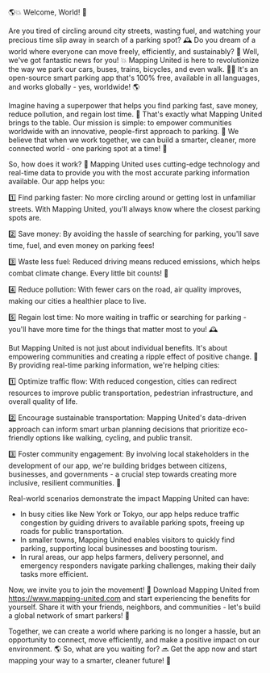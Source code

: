 🌎💥 Welcome, World! 🌟

Are you tired of circling around city streets, wasting fuel, and watching your precious time slip away in search of a parking spot? 🕰️ Do you dream of a world where everyone can move freely, efficiently, and sustainably? 🌈 Well, we've got fantastic news for you! 💥 Mapping United is here to revolutionize the way we park our cars, buses, trains, bicycles, and even walk. 🚶‍♀️ It's an open-source smart parking app that's 100% free, available in all languages, and works globally - yes, worldwide! 🌎

Imagine having a superpower that helps you find parking fast, save money, reduce pollution, and regain lost time. 🔮 That's exactly what Mapping United brings to the table. Our mission is simple: to empower communities worldwide with an innovative, people-first approach to parking. 💪 We believe that when we work together, we can build a smarter, cleaner, more connected world - one parking spot at a time! 🌈

So, how does it work? 🤔 Mapping United uses cutting-edge technology and real-time data to provide you with the most accurate parking information available. Our app helps you:

1️⃣ Find parking faster: No more circling around or getting lost in unfamiliar streets. With Mapping United, you'll always know where the closest parking spots are.

2️⃣ Save money: By avoiding the hassle of searching for parking, you'll save time, fuel, and even money on parking fees!

3️⃣ Waste less fuel: Reduced driving means reduced emissions, which helps combat climate change. Every little bit counts! 🌟

4️⃣ Reduce pollution: With fewer cars on the road, air quality improves, making our cities a healthier place to live.

5️⃣ Regain lost time: No more waiting in traffic or searching for parking - you'll have more time for the things that matter most to you! 🕰️

But Mapping United is not just about individual benefits. It's about empowering communities and creating a ripple effect of positive change. 💪 By providing real-time parking information, we're helping cities:

1️⃣ Optimize traffic flow: With reduced congestion, cities can redirect resources to improve public transportation, pedestrian infrastructure, and overall quality of life.

2️⃣ Encourage sustainable transportation: Mapping United's data-driven approach can inform smart urban planning decisions that prioritize eco-friendly options like walking, cycling, and public transit.

3️⃣ Foster community engagement: By involving local stakeholders in the development of our app, we're building bridges between citizens, businesses, and governments - a crucial step towards creating more inclusive, resilient communities. 🌈

Real-world scenarios demonstrate the impact Mapping United can have:

* In busy cities like New York or Tokyo, our app helps reduce traffic congestion by guiding drivers to available parking spots, freeing up roads for public transportation.
* In smaller towns, Mapping United enables visitors to quickly find parking, supporting local businesses and boosting tourism.
* In rural areas, our app helps farmers, delivery personnel, and emergency responders navigate parking challenges, making their daily tasks more efficient.

Now, we invite you to join the movement! 🎉 Download Mapping United from https://www.mapping-united.com and start experiencing the benefits for yourself. Share it with your friends, neighbors, and communities - let's build a global network of smart parkers! 💪

Together, we can create a world where parking is no longer a hassle, but an opportunity to connect, move efficiently, and make a positive impact on our environment. 🌎 So, what are you waiting for? 🔜 Get the app now and start mapping your way to a smarter, cleaner future! 🚀